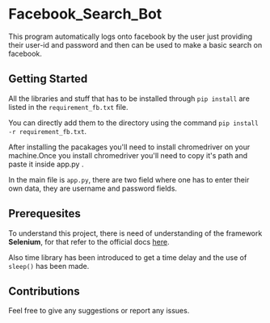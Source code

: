 # Facebook_Search_Bot
This program automatically logs onto facebook by the user just providing their user-id and password and then can be used to make a basic search on facebook.

## Getting Started
All the libraries and stuff that has to be installed through `pip install` are listed in the `requirement_fb.txt` file.

You can directly add them to the directory using the command `pip install -r requirement_fb.txt`.  

After installing the pacakages you'll need to install chromedriver on your machine.Once you install chromedriver you'll need to copy it's path and paste it inside app.py .

In the main file is `app.py`, there are two field where one has to enter their own data, they are username and password fields.

## Prerequesites
To understand this project, there is need of understanding of the framework **Selenium**, for that refer to the official docs [here](https://selenium-python.readthedocs.io/).

Also time library has been introduced to get a time delay and the use of `sleep()` has been made.

## Contributions
Feel free to give any suggestions or report any issues.
